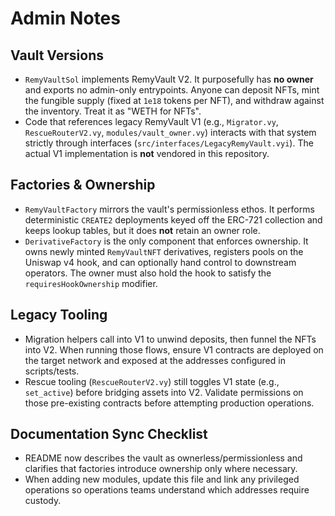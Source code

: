 # Admin Notes

## Vault Versions
- `RemyVaultSol` implements RemyVault V2. It purposefully has **no owner** and exports no admin-only entrypoints. Anyone can deposit NFTs, mint the fungible supply (fixed at `1e18` tokens per NFT), and withdraw against the inventory. Treat it as "WETH for NFTs".
- Code that references legacy RemyVault V1 (e.g., `Migrator.vy`, `RescueRouterV2.vy`, `modules/vault_owner.vy`) interacts with that system strictly through interfaces (`src/interfaces/LegacyRemyVault.vyi`). The actual V1 implementation is **not** vendored in this repository.

## Factories & Ownership
- `RemyVaultFactory` mirrors the vault's permissionless ethos. It performs deterministic `CREATE2` deployments keyed off the ERC-721 collection and keeps lookup tables, but it does **not** retain an owner role.
- `DerivativeFactory` is the only component that enforces ownership. It owns newly minted `RemyVaultNFT` derivatives, registers pools on the Uniswap v4 hook, and can optionally hand control to downstream operators. The owner must also hold the hook to satisfy the `requiresHookOwnership` modifier.

## Legacy Tooling
- Migration helpers call into V1 to unwind deposits, then funnel the NFTs into V2. When running those flows, ensure V1 contracts are deployed on the target network and exposed at the addresses configured in scripts/tests.
- Rescue tooling (`RescueRouterV2.vy`) still toggles V1 state (e.g., `set_active`) before bridging assets into V2. Validate permissions on those pre-existing contracts before attempting production operations.

## Documentation Sync Checklist
- README now describes the vault as ownerless/permissionless and clarifies that factories introduce ownership only where necessary.
- When adding new modules, update this file and link any privileged operations so operations teams understand which addresses require custody.
